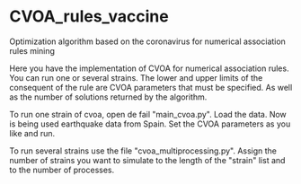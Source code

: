 # CVOA_rules_vaccine
Optimization algorithm based on the coronavirus for numerical association rules mining

Here you have the implementation of CVOA for numerical association rules. You can run one or several strains. The lower and upper limits of the consequent of the rule are CVOA parameters that must be specified. As well as the number of solutions returned by the algorithm.

To run one strain of cvoa, open de fail "main_cvoa.py". Load the data. Now is being used earthquake data from Spain. Set the CVOA parameters as you like and run.

To run several strains use the file "cvoa_multiprocessing.py". Assign the number of strains you want to simulate to the length of the "strain" list and to the number of processes.
